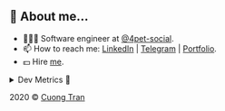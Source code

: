 ## 🦄 About me...

- 🧑🏻‍💻 Software engineer at [@4pet-social](https://github.com/4pet-social).
- 📫 How to reach me: [LinkedIn](https://linkedin.com/in/103cuong) | [Telegram](https://t.me/cuong103) | [Portfolio](https://103cuong.github.io/).
- 💵 Hire [me](mailto:103cuong@gmail.com).

<details><summary>Dev Metrics 💅</summary>

<!--START_SECTION:waka-->
![Profile Views](http://img.shields.io/badge/Profile%20Views-47-blue)

![Lines of code](https://img.shields.io/badge/From%20Hello%20World%20I%27ve%20Written-16.0%20million%20lines%20of%20code-blue)

**🐱 My Github Data** 

> 🏆 2,662 Contributions in the Year 2020
 > 
> 📦 503.5 kB Used in Github's Storage 
 > 
> 💼 Opted to Hire
 > 
> 📜 159 Public Repositories
 > 
> 🔑 0 Private Repository 
 > 
**I'm a Night 🦉** 

```text
🌞 Morning    44 commits     ██░░░░░░░░░░░░░░░░░░░░░░░   10.26% 
🌆 Daytime    130 commits    ███████░░░░░░░░░░░░░░░░░░   30.3% 
🌃 Evening    156 commits    █████████░░░░░░░░░░░░░░░░   36.36% 
🌙 Night      99 commits     █████░░░░░░░░░░░░░░░░░░░░   23.08%

```
📅 **I'm Most Productive on Thursday** 

```text
Monday       52 commits     ███░░░░░░░░░░░░░░░░░░░░░░   12.12% 
Tuesday      65 commits     ███░░░░░░░░░░░░░░░░░░░░░░   15.15% 
Wednesday    40 commits     ██░░░░░░░░░░░░░░░░░░░░░░░   9.32% 
Thursday     98 commits     █████░░░░░░░░░░░░░░░░░░░░   22.84% 
Friday       58 commits     ███░░░░░░░░░░░░░░░░░░░░░░   13.52% 
Saturday     51 commits     ███░░░░░░░░░░░░░░░░░░░░░░   11.89% 
Sunday       65 commits     ███░░░░░░░░░░░░░░░░░░░░░░   15.15%

```


📊 **This Week I Spent My Time On** 

```text
⌚︎ Time Zone: Asia/Ho_Chi_Minh

💬 Programming Languages: 
TypeScript               11 hrs 57 mins      ████████░░░░░░░░░░░░░░░░░   31.79% 
JSON                     6 hrs 41 mins       ████░░░░░░░░░░░░░░░░░░░░░   17.79% 
YAML                     5 hrs 33 mins       ███░░░░░░░░░░░░░░░░░░░░░░   14.8% 
Java                     4 hrs 16 mins       ██░░░░░░░░░░░░░░░░░░░░░░░   11.39% 
Markdown                 3 hrs 22 mins       ██░░░░░░░░░░░░░░░░░░░░░░░   8.96%

🔥 Editors: 
WebStorm                 19 hrs 57 mins      █████████████░░░░░░░░░░░░   53.09% 
IntelliJ                 10 hrs 21 mins      ███████░░░░░░░░░░░░░░░░░░   27.54% 
VS Code                  6 hrs 36 mins       ████░░░░░░░░░░░░░░░░░░░░░   17.57% 
DataGrip                 21 mins             ░░░░░░░░░░░░░░░░░░░░░░░░░   0.97% 
Sublime Text             18 mins             ░░░░░░░░░░░░░░░░░░░░░░░░░   0.83%

💻 Operating System: 
Mac                      22 hrs 26 mins      ███████████████░░░░░░░░░░   59.7% 
Linux                    15 hrs 9 mins       ██████████░░░░░░░░░░░░░░░   40.3%

```

**I Mostly Code in TypeScript** 

```text
TypeScript               44 repos            ███████████░░░░░░░░░░░░░░   44.44% 
JavaScript               24 repos            ██████░░░░░░░░░░░░░░░░░░░   24.24% 
Go                       18 repos            ████░░░░░░░░░░░░░░░░░░░░░   18.18% 
Shell                    3 repos             ░░░░░░░░░░░░░░░░░░░░░░░░░   3.03% 
Dart                     2 repos             ░░░░░░░░░░░░░░░░░░░░░░░░░   2.02%

```



<!--END_SECTION:waka-->
</details>

2020 © [Cuong Tran](https://github.com/103cuong)
